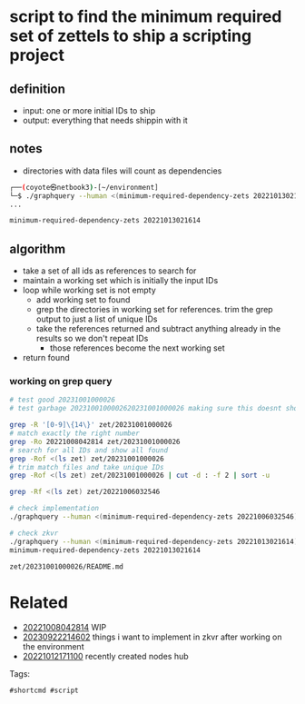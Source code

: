 # script to find the minimum required set of zettels to ship a scripting project

## definition
- input: one or more initial IDs to ship
- output: everything that needs shippin with it

## notes
- directories with data files will count as dependencies

```bash
┌──(coyote㉿netbook3)-[~/environment]
└─$ ./graphquery --human <(minimum-required-dependency-zets 20221013021614)
...

minimum-required-dependency-zets 20221013021614
```

## algorithm
- take a set of all ids as references to search for
- maintain a working set which is initially the input IDs
- loop while working set is not empty
  - add working set to found
  - grep the directories in working set for references. trim the grep output to just a list of unique IDs
  - take the references returned and subtract anything already in the results so we don't repeat IDs
    - those references become the next working set
- return found

### working on grep query

```bash
# test good 20231001000026
# test garbage 2023100100002620231001000026 making sure this doesnt show up in grep output

grep -R '[0-9]\{14\}' zet/20231001000026
# match exactly the right number
grep -Ro 20221008042814 zet/20231001000026
# search for all IDs and show all found
grep -Rof <(ls zet) zet/20231001000026
# trim match files and take unique IDs
grep -Rof <(ls zet) zet/20231001000026 | cut -d : -f 2 | sort -u

grep -Rf <(ls zet) zet/20221006032546

# check implementation
./graphquery --human <(minimum-required-dependency-zets 20221006032546)

# check zkvr
./graphquery --human <(minimum-required-dependency-zets 20221013021614)
minimum-required-dependency-zets 20221013021614
```

` zet/20231001000026/README.md `

# Related

- [20221008042814](/zet/20221008042814/README.md) WIP
- [20230922214602](/zet/20230922214602/README.md) things i want to implement in zkvr after working on the environment
- [20221012171100](/zet/20221012171100/README.md) recently created nodes hub

Tags:

    #shortcmd #script
